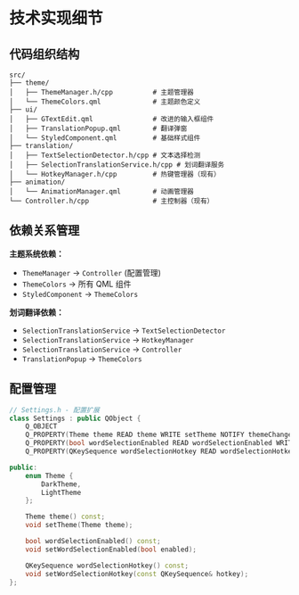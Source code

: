 # 技术实现细节

## 代码组织结构

```
src/
├── theme/
│   ├── ThemeManager.h/cpp          # 主题管理器
│   └── ThemeColors.qml             # 主题颜色定义
├── ui/
│   ├── GTextEdit.qml               # 改进的输入框组件
│   ├── TranslationPopup.qml        # 翻译弹窗
│   └── StyledComponent.qml         # 基础样式组件
├── translation/
│   ├── TextSelectionDetector.h/cpp # 文本选择检测
│   ├── SelectionTranslationService.h/cpp # 划词翻译服务
│   └── HotkeyManager.h/cpp         # 热键管理器（现有）
├── animation/
│   └── AnimationManager.qml        # 动画管理器
└── Controller.h/cpp                # 主控制器（现有）
```

## 依赖关系管理

**主题系统依赖：**
- `ThemeManager` → `Controller` (配置管理)
- `ThemeColors` → 所有 QML 组件
- `StyledComponent` → `ThemeColors`

**划词翻译依赖：**
- `SelectionTranslationService` → `TextSelectionDetector`
- `SelectionTranslationService` → `HotkeyManager`
- `SelectionTranslationService` → `Controller`
- `TranslationPopup` → `ThemeColors`

## 配置管理

```cpp
// Settings.h - 配置扩展
class Settings : public QObject {
    Q_OBJECT
    Q_PROPERTY(Theme theme READ theme WRITE setTheme NOTIFY themeChanged)
    Q_PROPERTY(bool wordSelectionEnabled READ wordSelectionEnabled WRITE setWordSelectionEnabled NOTIFY wordSelectionEnabled)
    Q_PROPERTY(QKeySequence wordSelectionHotkey READ wordSelectionHotkey WRITE setWordSelectionHotkey)

public:
    enum Theme {
        DarkTheme,
        LightTheme
    };

    Theme theme() const;
    void setTheme(Theme theme);

    bool wordSelectionEnabled() const;
    void setWordSelectionEnabled(bool enabled);

    QKeySequence wordSelectionHotkey() const;
    void setWordSelectionHotkey(const QKeySequence& hotkey);
};
```